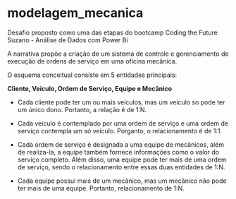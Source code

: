 # modelagem_mecanica
Desafio proposto como uma das etapas do bootcamp Coding the Future Suzano - Análise de Dados com Power Bi

A narrativa propõe a criação de um sistema de controle e gerenciamento de execução de ordens de serviço em uma oficina mecânica.

O esquema conceitual consiste em 5 entidades principais:

**Cliente, Veículo, Ordem de Serviço, Equipe e Mecânico**

- Cada cliente pode ter um ou mais veículos, mas um veículo so pode ter um único dono. Portanto, a relação é de 1:N.

- Cada veículo é contemplado por uma ordem de serviço e uma ordem de serviço contempla um só veículo. Porganto, o relacionamento é de 1:1.

- Cada ordem de serviço é designada a uma equipe de mecânicos, além de realiza-la, a equipe também fornece informações como o valor do serviço completo. Além disso, uma equipe pode ter mais de uma ordem de serviço, sendo o relacionamento entre essas duas entidades de 1:N.

- Cada equipe possui mais de um mecânico, mas um mecânico não pode ter mais de uma equipe. Portanto, relacionamento de 1:N.
